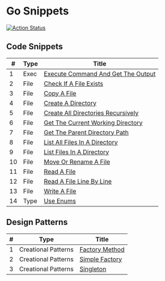 # Go Snippets

[![Action Status](https://github.com/cqroot/go-snippets/workflows/test/badge.svg)](https://github.com/cqroot/go-snippets/actions)

## Code Snippets

| #   | Type | Title |
| --- | ---- | ----- |
| 1 | Exec | [Execute Command And Get The Output](https://github.com/cqroot/go-snippets/tree/main/snippets/exec-execute_command_and_get_the_output/main.go) |
| 2 | File | [Check If A File Exists](https://github.com/cqroot/go-snippets/tree/main/snippets/file-check_if_a_file_exists/main.go) |
| 3 | File | [Copy A File](https://github.com/cqroot/go-snippets/tree/main/snippets/file-copy_a_file/main.go) |
| 4 | File | [Create A Directory](https://github.com/cqroot/go-snippets/tree/main/snippets/file-create_a_directory/main.go) |
| 5 | File | [Create All Directories Recursively](https://github.com/cqroot/go-snippets/tree/main/snippets/file-create_all_directories_recursively/main.go) |
| 6 | File | [Get The Current Working Directory](https://github.com/cqroot/go-snippets/tree/main/snippets/file-get_the_current_working_directory/main.go) |
| 7 | File | [Get The Parent Directory Path](https://github.com/cqroot/go-snippets/tree/main/snippets/file-get_the_parent_directory_path/main.go) |
| 8 | File | [List All Files In A Directory](https://github.com/cqroot/go-snippets/tree/main/snippets/file-list_all_files_in_a_directory/main.go) |
| 9 | File | [List Files In A Directory](https://github.com/cqroot/go-snippets/tree/main/snippets/file-list_files_in_a_directory/main.go) |
| 10 | File | [Move Or Rename A File](https://github.com/cqroot/go-snippets/tree/main/snippets/file-move_or_rename_a_file/main.go) |
| 11 | File | [Read A File](https://github.com/cqroot/go-snippets/tree/main/snippets/file-read_a_file/main.go) |
| 12 | File | [Read A File Line By Line](https://github.com/cqroot/go-snippets/tree/main/snippets/file-read_a_file_line_by_line/main.go) |
| 13 | File | [Write A File](https://github.com/cqroot/go-snippets/tree/main/snippets/file-write_a_file/main.go) |
| 14 | Type | [Use Enums](https://github.com/cqroot/go-snippets/tree/main/snippets/type-use_enums/main.go) |

## Design Patterns

| #   | Type | Title |
| --- | ---- | ----- |
| 1 | Creational Patterns | [Factory Method](https://github.com/cqroot/go-snippets/tree/main/design-patterns/creational-factory_method) |
| 2 | Creational Patterns | [Simple Factory](https://github.com/cqroot/go-snippets/tree/main/design-patterns/creational-simple_factory) |
| 3 | Creational Patterns | [Singleton](https://github.com/cqroot/go-snippets/tree/main/design-patterns/creational-singleton) |
